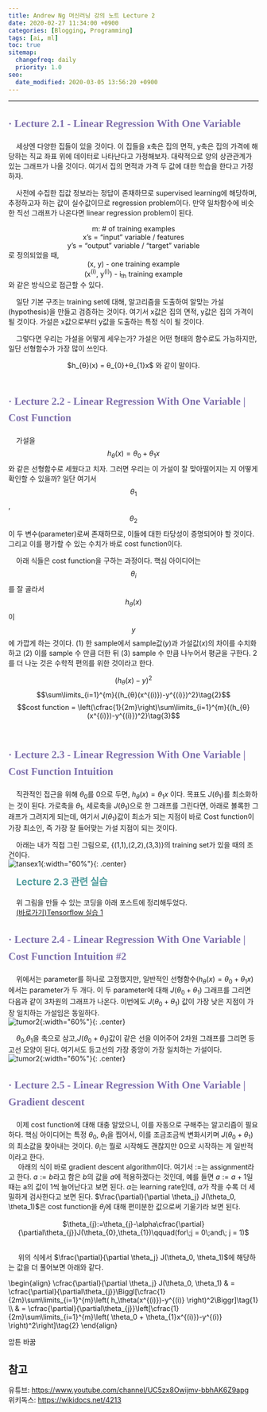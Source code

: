 ```yaml
---
title: Andrew Ng 머신러닝 강의 노트 Lecture 2
date: 2020-02-27 11:34:00 +0900
categories: [Blogging, Programming]
tags: [ai, ml]
toc: true
sitemap:
  changefreq: daily
  priority: 1.0
seo:
  date_modified: 2020-03-05 13:56:20 +0900
---
```

***
## <span style="line-height:160%; color:#7f71ad; font-family: 'Noto Serif KR';">**· Lecture 2.1 - Linear Regression With One Variable**</span>

&nbsp;&nbsp;&nbsp;&nbsp;세상엔 다양한 집들이 있을 것이다. 이 집들을 x축은 집의 면적, y축은 집의 가격에 해당하는 직교 좌표 위에 데이터로 나타난다고 가정해보자. 대략적으로 양의 상관관계가 있는 그래프가 나올 것이다. 여기서 집의 면적과 가격 두 값에 대한 학습을 한다고 가정하자.<br>

&nbsp;&nbsp;&nbsp;&nbsp;사전에 수집한 집값 정보라는 정답이 존재하므로 supervised learning에 해당하며, 추정하고자 하는 값이 실수값이므로 regression problem이다. 만약 일차함수에 비슷한 직선 그래프가 나온다면 linear regression problem이 된다.

<center>m: # of training examples</center>
<center>x’s = “input” variable / features</center>
<center>y’s = “output” variable / “target” variable</center>
로 정의되었을 때,

<center>(x, y) - one training example<br></center>
<center>(x<sup>(i)</sup>, y<sup>(i)</sup>) - i<sub>th</sub> training example</center>
와 같은 방식으로 접근할 수 있다.

&nbsp;&nbsp;&nbsp;&nbsp;일단 기본 구조는 training set에 대해, 알고리즘을 도출하여 알맞는 가설(hypothesis)을 만들고 검증하는 것이다. 여기서 x값은 집의 면적, y값은 집의 가격이 될 것이다. 가설은 x값으로부터 y값을 도출하는 특정 식이 될 것이다.

&nbsp;&nbsp;&nbsp;&nbsp;그렇다면 우리는 가설을 어떻게 세우는가? 가설은 어떤 형태의 함수로도 가능하지만, 일단 선형함수가 가장 많이 쓰인다.<br>
<center>$h_{θ}(x) = θ_{0}+θ_{1}x$ 와 같이 말이다.</center><br>

## <span style="line-height:160%; color:#7f71ad; font-family: 'Noto Serif KR';">**· Lecture 2.2 - Linear Regression With One Variable | Cost Function**</span>

&nbsp;&nbsp;&nbsp;&nbsp;가설을 $$h_{θ}(x) = θ_{0}+θ_{1}x$$와 같은 선형함수로 세웠다고 치자. 그러면 우리는 이 가설이 잘 맞아떨어지는 지 어떻게 확인할 수 있을까?
일단 여기서 $$θ_{1}$$, $$θ_{2}$$이 두 변수(parameter)로써 존재하므로, 이들에 대한 타당성이 증명되어야 할 것이다. 그리고 이를 평가할 수 있는 수치가 바로 cost function이다.



&nbsp;&nbsp;&nbsp;&nbsp;아래 식들은 cost function을 구하는 과정이다. 핵심 아이디어는 $$θ_{i}$$를 잘 골라서 $$h_{θ}(x)$$이 $$y$$에 가깝게 하는 것이다. $(1)$ 한 sample에서 sample값($y$)과 가설값($x$)의 차이를 수치화하고
 $(2)$ 이를 sample 수 만큼 더한 뒤
 $(3)$ sample 수 만큼 나누어서 평균을 구한다. 2를 더 나눈 것은 수학적 편의를 위한 것이라고 한다.


$$(h_{θ}(x)-y)^2\label{basic01}\tag{1}$$
$$\sum\limits_{i=1}^{m}{(h_{θ}(x^{(i)})-y^{(i)})^2}\tag{2}$$ 
$$cost function = \left(\cfrac{1}{2m}\right)\sum\limits_{i=1}^{m}{(h_{θ}(x^{(i)})-y^{(i)})^2}\tag{3}$$ <br>




## <span style="line-height:160%; color:#7f71ad; font-family: 'Noto Serif KR';">**· Lecture 2.3 - Linear Regression With One Variable | Cost Function Intuition**</span>


&nbsp;&nbsp;&nbsp;&nbsp;직관적인 접근을 위해 $θ_{0}$를 $0$으로 두면, $h_{θ}(x) = θ_{1}x$ 이다. 목표도 $J(θ_{1})$를 최소화하는 것이 된다. 가로축을 $θ_{1}$, 세로축을 $J(θ_{1})$으로 한 그래프를 그린다면, 아래로 볼록한 그래프가 그려지게 되는데,
여기서 $J(θ_{1})$값이 최소가 되는 지점이 바로 Cost function이 가장 최소인, 즉 가장 잘 들어맞는 가설 지점이 되는 것이다.<br>

&nbsp;&nbsp;&nbsp;&nbsp;아래는 내가 직접 그린 그림으로, {(1,1),(2,2),(3,3)}의 training set가 있을 때의 조건이다.<br>
![tansex1](/images/posts/2020-02-27-tensorflow1/tensex1.png){:width="60%"}{: .center}

&nbsp;&nbsp;&nbsp;&nbsp;<span style="line-height:160%; font-size: 19px; color:#519d9e;">**Lecture 2.3 관련 실습**</span>

&nbsp;&nbsp;&nbsp;&nbsp;위 그림을 만들 수 있는 코딩을 아래 포스트에 정리해두었다.<br>
&nbsp;&nbsp;&nbsp;&nbsp;[(바로가기)Tensorflow 실습 1](https://now-man.github.io/posts/tensorflow1/)<br>

## <span style="line-height:160%; color:#7f71ad; font-family: 'Noto Serif KR';">**· Lecture 2.4 - Linear Regression With One Variable | Cost Function Intuition #2**</span>

&nbsp;&nbsp;&nbsp;&nbsp;위에서는 parameter를 하나로 고정했지만, 일반적인 선형함수($h_{θ}(x) = θ_{0}+θ_{1}x$)에서는 parameter가 두 개다. 이 두 parameter에 대해 $J(θ_{0}+θ_{1})$ 그래프를 그리면 다음과 같이 3차원의 그래프가 나온다. 이번에도 $J(θ_{0}+θ_{1})$ 값이 가장 낮은 지점이 가장 일치하는 가설임은 동일하다.<br>
![tumor2](/images/posts/2020-02-27-ai2/cost3d.png){:width="60%"}{: .center}

&nbsp;&nbsp;&nbsp;&nbsp;$θ_{0}$,$θ_{1}$을 축으로 삼고,$J(θ_{0}+θ_{1})$값이 같은 선을 이어주어 2차원 그래프를 그리면 등고선 모양이 된다. 여기서도 등고선의 가장 중앙이 가장 일치하는 가설이다.<br>
![tumor2](/images/posts/2020-02-27-ai2/cost2d.png){:width="60%"}{: .center}


## <span style="line-height:160%; color:#7f71ad; font-family: 'Noto Serif KR';">**· Lecture 2.5 - Linear Regression With One Variable | Gradient descent**</span>

&nbsp;&nbsp;&nbsp;&nbsp;이제 cost function에 대해 대충 알았으니, 이를 자동으로 구해주는 알고리즘이 필요하다.
핵심 아이디어는 특정 $θ_{0}$, $θ_{1}$을 찝어서, 이를 조금조금씩 변화시키며 $J(θ_{0}+θ_{1})$의 최소값을 찾아내는 것이다.
$θ_{i}$는 뭘로 시작해도 괜찮지만 $0$으로 시작하는 게 일반적이라고 한다.<br>
&nbsp;&nbsp;&nbsp;&nbsp; 아래의 식이 바로 gradient descent algorithm이다.
여기서 $:=$는 assignment라고 한다. $a:=b$라고 함은 $b$의 값을 $a$에 적용하겠다는 것인데, 예를 들면 $a:=a+1$일 때는 a의 값이
1씩 늘어난다고 보면 된다. $\alpha$는 learning rate인데, $\alpha$가 작을 수록 더 세밀하게 검사한다고 보면 된다.
$\frac{\partial}{\partial \theta_j} J(\theta_0, \theta_1)$은 cost function을 $\theta_j$에 대해 편미분한 값으로써 기울기라 보면 된다.

<center>$\theta_{j}:=\theta_{j}-\alpha\cfrac{\partial}{\partial\theta_{j}}J(\theta_{0},\theta_{1})\qquad(for\;j = 0\;and\; j = 1)$</center><br>

&nbsp;&nbsp;&nbsp;&nbsp; 위의 식에서 $\frac{\partial}{\partial \theta_j} J(\theta_0, \theta_1)$에 해당하는 값을 더 풀어보면 아래와 같다.


\begin{align} \cfrac{\partial}{\partial \theta_j} J(\theta_0, \theta_1) & = \cfrac{\partial}{\partial\theta_{j}}\Biggl[\cfrac{1}{2m}\sum\limits_{i=1}^{m}\left(  h_\theta(x^{(i)})-y^{(i)}  \right)^2\Biggr]\tag{1}
\\\\ & = \cfrac{\partial}{\partial\theta_{j}}\left[\cfrac{1}{2m}\sum\limits_{i=1}^{m}\left(  \theta_0 + \theta_{1}x^{(i)})-y^{(i)}  \right)^2\\right]\tag{2}
\end{align}

암튼 바꿈
## **참고**
유튜브: <https://www.youtube.com/channel/UC5zx8Owijmv-bbhAK6Z9apg><br>
위키독스: <https://wikidocs.net/4213>

